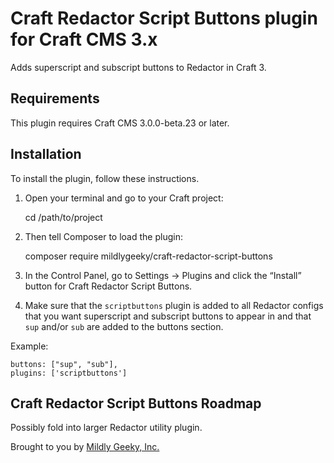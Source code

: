 # Craft Redactor Script Buttons plugin for Craft CMS 3.x

Adds superscript and subscript buttons to Redactor in Craft 3.

## Requirements

This plugin requires Craft CMS 3.0.0-beta.23 or later.

## Installation

To install the plugin, follow these instructions.

1. Open your terminal and go to your Craft project:

    cd /path/to/project

2. Then tell Composer to load the plugin:

    composer require mildlygeeky/craft-redactor-script-buttons

3. In the Control Panel, go to Settings → Plugins and click the “Install” button for Craft Redactor Script Buttons.

4. Make sure that the `scriptbuttons` plugin is added to all Redactor configs that you want superscript and subscript buttons to appear in and that `sup` and/or `sub` are added to the buttons section.

Example:

    buttons: ["sup", "sub"],
    plugins: ['scriptbuttons']


## Craft Redactor Script Buttons Roadmap

Possibly fold into larger Redactor utility plugin.

Brought to you by [Mildly Geeky, Inc.](https://mildlygeeky.com)
